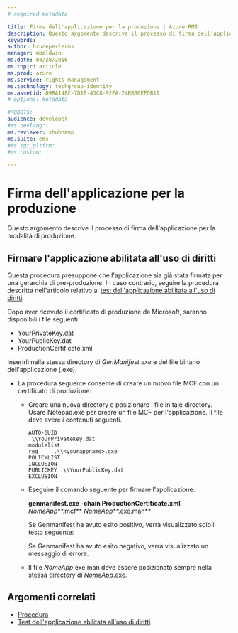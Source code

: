 ```yaml
---
# required metadata

title: Firma dell'applicazione per la produzione | Azure RMS
description: Questo argomento descrive il processo di firma dell'applicazione per la modalità di produzione.
keywords:
author: bruceperlerms
manager: mbaldwin
ms.date: 04/28/2016
ms.topic: article
ms.prod: azure
ms.service: rights-management
ms.technology: techgroup-identity
ms.assetid: 09BA148C-7D1E-43C8-92EA-24BBB6EFDB19
# optional metadata

#ROBOTS:
audience: developer
#ms.devlang:
ms.reviewer: shubhamp
ms.suite: ems
#ms.tgt_pltfrm:
#ms.custom:

---
```


# Firma dell'applicazione per la produzione

Questo argomento descrive il processo di firma dell'applicazione per la modalità di produzione.

## Firmare l'applicazione abilitata all'uso di diritti

Questa procedura presuppone che l'applicazione sia già stata firmata per una gerarchia di pre-produzione. In caso contrario, seguire la procedura descritta nell'articolo relativo al [test dell'applicazione abilitata all'uso di diritti](running-your-first-application.md).

Dopo aver ricevuto il certificato di produzione da Microsoft, saranno disponibili i file seguenti:

-   YourPrivateKey.dat
-   YourPublicKey.dat
-   ProductionCertificate.xml

Inserirli nella stessa directory di *GenManifest.exe* e del file binario dell'applicazione (.exe).

-   La procedura seguente consente di creare un nuovo file MCF con un certificato di produzione:

    -   Creare una nuova directory e posizionare i file in tale directory. Usare Notepad.exe per creare un file MCF per l'applicazione. Il file deve avere i contenuti seguenti.

        ``` syntax
        AUTO-GUID
        .\\YourPrivateKey.dat
        modulelist
        req     .\\<yourappname>.exe
        POLICYLIST
        INCLUSION
        PUBLICKEY .\\YourPublicKey.dat
        EXCLUSION
        ```

    -   Eseguire il comando seguente per firmare l'applicazione:

        **genmanifest.exe -chain ProductionCertificate.xml** *NomeApp***.mcf** *NomeApp***.exe.man**

        Se Genmanifest ha avuto esito positivo, verrà visualizzato solo il testo seguente:

        Se Genmanifest ha avuto esito negativo, verrà visualizzato un messaggio di errore.

    -   Il file *NomeApp*.exe.man deve essere posizionato sempre nella stessa directory di *NomeApp*.exe.

## Argomenti correlati

* [Procedura](how-to-use-msipc.md)
* [Test dell'applicazione abilitata all'uso di diritti](running-your-first-application.md)
 

 





<!--HONumber=Apr16_HO4-->


